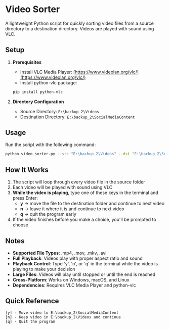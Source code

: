 # Video Sorter

A lightweight Python script for quickly sorting video files from a source directory to a destination directory. Videos are played with sound using VLC.

## Setup

1. **Prerequisites**
   - Install VLC Media Player: [https://www.videolan.org/vlc/](https://www.videolan.org/vlc/)
   - Install python-vlc package:

   ```bash
   pip install python-vlc
   ```

2. **Directory Configuration**
   - Source Directory: `E:\backup_2\Videos`
   - Destination Directory: `E:\backup_2\SocialMediaContent`

## Usage

Run the script with the following command:

```bash
python video_sorter.py --src "E:\backup_2\Videos" --dst "E:\backup_2\SocialMediaContent"
```

## How It Works

1. The script will loop through every video file in the source folder
2. Each video will be played with sound using VLC
3. **While the video is playing**, type one of these keys in the terminal and press Enter:
   - **y** → move the file to the destination folder and continue to next video
   - **n** → leave it where it is and continue to next video
   - **q** → quit the program early
4. If the video finishes before you make a choice, you'll be prompted to choose

## Notes

- **Supported File Types**: .mp4, .mov, .mkv, .avi
- **Full Playback**: Videos play with proper aspect ratio and sound
- **Playback Control**: Type 'y', 'n', or 'q' in the terminal while the video is playing to make your decision
- **Large Files**: Videos will play until stopped or until the end is reached
- **Cross-Platform**: Works on Windows, macOS, and Linux
- **Dependencies**: Requires VLC Media Player and python-vlc

## Quick Reference

```text
[y] - Move video to E:\backup_2\SocialMediaContent
[n] - Keep video in E:\backup_2\Videos and continue
[q] - Quit the program
```
